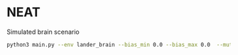 # NEAT
Simulated brain scenario
```bash
python3 main.py --env lander_brain --bias_min 0.0 --bias_max 0.0  --mutate_add_recur_rate 0.0
```